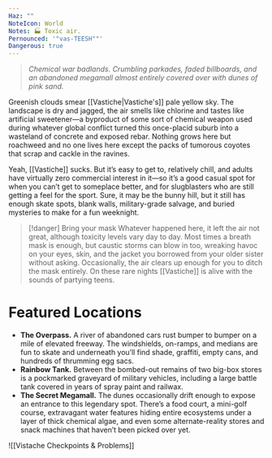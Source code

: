 ```yaml
---
Haz: ""
NoteIcon: World
Notes: 🏭 Toxic air.
Pernounced: '"vas-TEESH""'
Dangerous: true
---
```

> *Chemical war badlands. Crumbling parkades, faded billboards, and an abandoned megamall almost entirely covered over with dunes of pink sand.*

Greenish clouds smear [[Vastiche|Vastiche's]] pale yellow sky. The landscape is dry and jagged, the air smells like chlorine and tastes like artificial sweetener—a byproduct of some sort of chemical weapon used during whatever global conflict turned this once-placid suburb into a wasteland of concrete and exposed rebar. Nothing grows here but roachweed and no one lives here except the packs of tumorous coyotes that scrap and cackle in the ravines.

Yeah, [[Vastiche]] sucks. But it’s easy to get to, relatively chill, and adults have virtually zero commercial interest in it—so it’s a good casual spot for when you can’t get to someplace better, and for slugblasters who are still getting a feel for the sport. Sure, it may be the bunny hill, but it still has enough skate spots, blank walls, military-grade salvage, and buried mysteries to make for a fun weeknight.


> [!danger] Bring your mask
> Whatever happened here, it left the air not great, although toxicity levels vary day to day. Most times a breath mask is enough, but caustic storms can blow in too, wreaking havoc on your eyes, skin, and the jacket you borrowed from your older sister without asking. Occasionally, the air clears up enough for you to ditch the mask entirely. On these rare nights [[Vastiche]] is alive with the sounds of partying teens.

# Featured Locations

- **The Overpass.** A river of abandoned cars rust bumper to bumper on a mile of elevated freeway. The windshields, on-ramps, and medians are fun to skate and underneath you’ll find shade, graffiti, empty cans, and hundreds of thrumming egg sacs.
- **Rainbow Tank.** Between the bombed-out remains of two big-box stores is a pockmarked graveyard of military vehicles, including a large battle tank covered in years of spray paint and railwax. 
- **The Secret Megamall.** The dunes occasionally drift enough to expose an entrance to this legendary spot. There’s a food court, a mini-golf course, extravagant water features hiding entire ecosystems under a layer of thick chemical algae, and even some alternate-reality stores and snack machines that haven’t been picked over yet.

![[Vistache Checkpoints & Problems]]